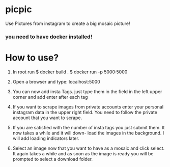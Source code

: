 # picpic
Use Pictures from instagram to create a big mosaic picture!

### you need to have docker installed!

# How to use?
1. In root run
    $ docker build .
    $ docker run -p 5000:5000 <id-from-build>

2. Open a browser and type:
    localhost:5000
  
3. You can now add insta Tags. just type them in the field 
    in the left upper corner and add enter after each tag
    
4. If you want to scrape images from private accounts enter your
    personal instagram data in the upper right field. You need 
    to follow the private account that you want to scrape.
    
5. If you are satisfied with the number of insta tags you 
    just submit them. It now takes a while and it will down-
    load the images in the background. I will add loading
    indicators later.
    
6. Select an image now that you want to have as a mosaic and 
    click select. It again takes a while and as soon as the image
    is ready you will be prompted to select a download folder.


